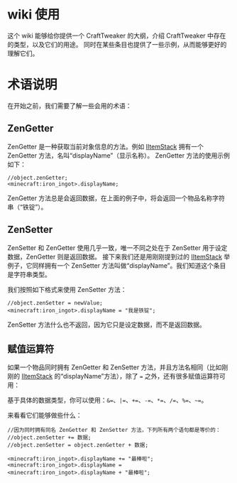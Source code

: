 # wiki 使用

这个 wiki 能够给你提供一个 CraftTweaker 的大纲，介绍 CraftTweaker 中存在的类型，以及它们的用途。
同时在某些条目也提供了一些示例，从而能够更好的理解它们。

# 术语说明

在开始之前，我们需要了解一些会用的术语：

## ZenGetter

ZenGetter 是一种获取当前对象信息的方法。例如 [IItemStack](/Vanilla/Items/IItemStack) 拥有一个 ZenGetter 方法，名叫“displayName”（显示名称）。
ZenGetter 方法的使用示例如下：
```
//object.zenGetter;
<minecraft:iron_ingot>.displayName;
```

ZenGetter 方法总是会返回数据，在上面的例子中，将会返回一个物品名称字符串（“铁锭”）。

## ZenSetter

ZenSetter 和 ZenGetter 使用几乎一致，唯一不同之处在于 ZenSetter 用于设定数据，ZenGetter 则是返回数据。
接下来我们还是用刚刚提到过的 [IItemStack](/Vanilla/Items/IItemStack) 举例子，它同样拥有一个 ZenSetter 方法叫做“displayName”。我们知道这个条目是字符串类型。

我们按照如下格式来使用 ZenSetter 方法：
```
//object.zenSetter = newValue;
<minecraft:iron_ingot>.displayName = "我是铁锭";
```

ZenSetter 方法什么也不返回，因为它只是设定数据，而不是返回数据。


## 赋值运算符

如果一个物品同时拥有 ZenGetter 和 ZenSetter 方法，并且方法名相同（比如刚刚的 [IItemStack](/Vanilla/Items/IItemStack) 的“displayName”方法），除了 `=` 之外，还有很多赋值运算符可用：

基于具体的数据类型，你可以使用：`&=`、`|=`、`+=`、`-=`、`*=`、`/=`、`%=`、`~=`。

来看看它们能够做些什么：

```
//因为同时拥有同名 ZenGetter 和 ZenSetter 方法，下列所有两个语句都是等价的：
//object.zenSetter += 数据;
//object.zenSetter = object.zenGetter + 数据;

<minecraft:iron_ingot>.displayName += "最棒啦";
<minecraft:iron_ingot>.displayName = <minecraft:iron_ingot>.displayName + "最棒啦";
```

